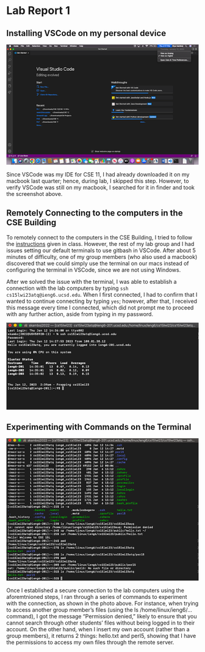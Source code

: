 # Lab Report 1

## Installing VSCode on my personal device

![Image](images/vscode_downloaded.png)

  Since VSCode was my IDE for CSE 11, I had already downloaded it on my macbook last quarter; hence, during lab, I skipped this step. However, to verify VSCode was still on my macbook, I searched for it in finder and took the screenshot above.
 

## Remotely Connecting to the computers in the CSE Building

  To remotely connect to the computers in the CSE Building, I tried to follow the [instructions]( https://ucsd-cse15l-w23.github.io/week/week1/#week-1-lab-report ) given in class. However, the rest of my lab group and I had issues setting our default terminals to use gitbash in VSCode. After about 5 minutes of difficulty, one of my group members (who also used a macbook) discovered that we could simply use the terminal on our macs instead of configuring the terminal in VSCode, since we are not using Windows. 
  
  After we solved the issue with the terminal, I was able to establish a connection with the lab computers by typing `ssh cs15lwi23atq@ieng6.ucsd.edu`. When I first connected, I had to confirm that I wanted to continue connecting by typing `yes`; however, after that, I received this message every time I connected, which did not prompt me to proceed with any further action, aside from typing in my password. 
  
![Image](images/terminal.png)

## Experimenting with Commands on the Terminal

![Image](images/running_commands.png)

Once I established a secure connection to the lab computers using the aforemtnioned steps, I ran through a series of commands to experiment with the connection, as shown in the photo above. For instance, when trying to access another group member’s files (using the ls /home/linux/ieng6/… command), I got the message “Permission denied,” likely to ensure that you cannot search through other students’ files without being logged in to their account. On the other hand, when I insert my own account (rather than a group members), it returns 2 things: hello.txt and perl5, showing that I have the permissions to access my own files through the remote server.
